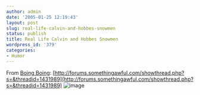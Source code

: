 ```yaml
---
author: admin
date: '2005-01-25 12:19:43'
layout: post
slug: real-life-calvin-and-hobbes-snowmen
status: publish
title: Real Life Calvin and Hobbes Snowmen
wordpress_id: '379'
categories:
- Humor
---
```


From [Boing Boing](http://www.boingboing.net):
[http://forums.somethingawful.com/showthread.php?s=&threadid=1431989](http://forums.somethingawful.com/showthread.php?s=&threadid=1431989)
![image](http://craphound.com/images/calvinandhobbessnowmen.jpg)

